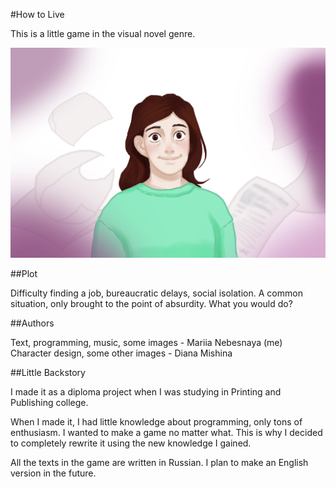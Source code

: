 #How to Live

This is a little game in the visual novel genre.

![Main character image](./public/about.png)

##Plot

Difficulty finding a job, bureaucratic delays, social isolation. A common situation, only brought to the point of absurdity. What you would do?

##Authors

Text, programming, music, some images - Mariia Nebesnaya (me)
Character design, some other images - Diana Mishina

##Little Backstory

I made it as a diploma project when I was studying in Printing and Publishing college.

When I made it, I had little knowledge about programming, only tons of enthusiasm. I wanted to make a game no matter what. This is why I decided to completely rewrite it using the new knowledge I gained.

All the texts in the game are written in Russian. I plan to make an English version in the future.
